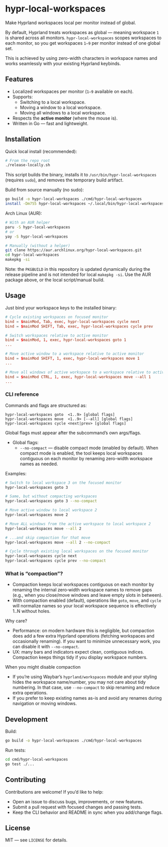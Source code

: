 # hypr-local-workspaces

Make Hyprland workspaces local per monitor instead of global.

By default, Hyprland treats workspaces as global — meaning workspace `1` is shared across all monitors.
`hypr-local-workspaces` scopes workspaces to each monitor, so you get workspaces `1–9` per monitor instead of one global set.

This is achieved by using zero-width characters in workspace names and works seamlessly with your existing Hyprland keybinds.

## Features

- Localized workspaces per monitor (`1–9` available on each).
- Supports:
  - Switching to a local workspace.
  - Moving a window to a local workspace.
  - Moving all windows to a local workspace.
- Respects the **active monitor** (where the mouse is).
- Written in Go — fast and lightweight.

## Installation

Quick local install (recommended):

```bash
# From the repo root
./release-locally.sh
```

This script builds the binary, installs it to `/usr/bin/hypr-local-workspaces` (requires `sudo`), and removes the temporary build artifact.

Build from source manually (no sudo):

```bash
go build -o hypr-local-workspaces ./cmd/hypr-local-workspaces
install -Dm755 hypr-local-workspaces ~/.local/bin/hypr-local-workspaces
```

Arch Linux (AUR):

```bash
# With an AUR helper
paru -S hypr-local-workspaces
# or
yay -S hypr-local-workspaces

# Manually (without a helper)
git clone https://aur.archlinux.org/hypr-local-workspaces.git
cd hypr-local-workspaces
makepkg -si
```

Note: the `PKGBUILD` in this repository is updated dynamically during the release pipeline and is not intended for local `makepkg -si`. Use the AUR package above, or the local script/manual build.

## Usage

Just bind your workspace keys to the installed binary:

```conf
# Cycle existing workspaces on focused monitor
bind = $mainMod, Tab, exec, hypr-local-workspaces cycle next
bind = $mainMod SHIFT, Tab, exec, hypr-local-workspaces cycle prev

# Switch workspaces relative to active monitor
bind = $mainMod, 1, exec, hypr-local-workspaces goto 1
...

# Move active window to a workspace relative to active monitor
bind = $mainMod SHIFT, 1, exec, hypr-local-workspaces move 1
...

# Move all windows of active workspace to a workspace relative to active monitor
bind = $mainMod CTRL, 1, exec, hypr-local-workspaces move --all 1
...
```

### CLI reference

Commands and flags are structured as:

```text
hypr-local-workspaces goto  <1..9> [global flags]
hypr-local-workspaces move  <1..9> [--all] [global flags]
hypr-local-workspaces cycle <next|prev> [global flags]
```

Global flags must appear after the subcommand’s own args/flags.

- Global flags:
  - `--no-compact` — disable compact mode (enabled by default). When compact mode is enabled, the tool keeps local workspaces contiguous on each monitor by renaming zero-width workspace names as needed.

Examples:

```bash
# Switch to local workspace 3 on the focused monitor
hypr-local-workspaces goto 3

# Same, but without compacting workspaces
hypr-local-workspaces goto 3 --no-compact

# Move active window to local workspace 2
hypr-local-workspaces move 2

# Move ALL windows from the active workspace to local workspace 2
hypr-local-workspaces move --all 2

# ...and skip compaction for that move
hypr-local-workspaces move --all 2 --no-compact

# Cycle through existing local workspaces on the focused monitor
hypr-local-workspaces cycle next
hypr-local-workspaces cycle prev --no-compact
```

### What is “compaction”?

- Compaction keeps local workspaces contiguous on each monitor by renaming the internal zero‑width workspace names to remove gaps (e.g., when you close/move windows and leave empty slots in between).
- With compaction enabled (default), operations like `goto`, `move`, and `cycle` will normalize names so your local workspace sequence is effectively 1..N without holes.

Why care?

- Performance: on modern hardware this is negligible, but compaction does add a few extra Hyprland operations (fetching workspaces and occasionally renaming). If you want to minimize unnecessary work, you can disable it with `--no-compact`.
- UX: many bars and indicators expect clean, contiguous indices. Compaction keeps things tidy if you display workspace numbers.

When you might disable compaction

- If you’re using Waybar’s `hyprland/workspaces` module and your styling hides the workspace name/number, you may not care about tidy numbering. In that case, use `--no-compact` to skip renaming and reduce extra operations.
- If you prefer to keep existing names as-is and avoid any renames during navigation or moving windows.

## Development

Build:

```bash
go build -o hypr-local-workspaces ./cmd/hypr-local-workspaces
```

Run tests:

```bash
cd cmd/hypr-local-workspaces
go test ./...
```

## Contributing

Contributions are welcome! If you’d like to help:

- Open an issue to discuss bugs, improvements, or new features.
- Submit a pull request with focused changes and passing tests.
- Keep the CLI behavior and README in sync when you add/change flags.

## License

MIT — see `LICENSE` for details.
